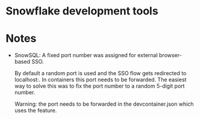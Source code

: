 # Snowflake development tools

# Notes

- SnowSQL: A fixed port number was assigned for external browser-based SSO.

  By default a random port is used and the SSO flow gets redirected to
  localhost:<port-number>. In containers this port needs to be forwarded.
  The easiest way to solve this was to fix the port number to a random
  5-digit port number.

  Warning: the port needs to be forwarded in the devcontainer.json which
           uses the feature.

